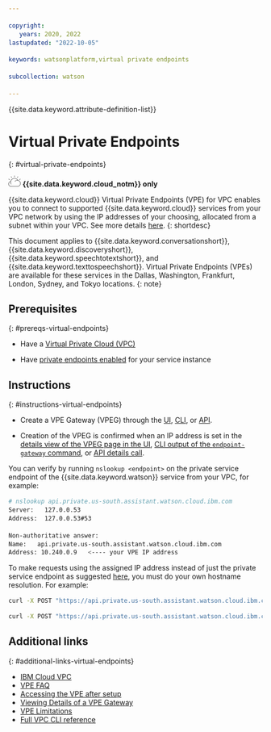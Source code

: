 ```yaml
---

copyright:
   years: 2020, 2022
lastupdated: "2022-10-05"

keywords: watsonplatform,virtual private endpoints

subcollection: watson

---
```


{{site.data.keyword.attribute-definition-list}}

# Virtual Private Endpoints
{: #virtual-private-endpoints}

![IBM Cloud only](images/ibm-cloud.png) **{{site.data.keyword.cloud_notm}} only**

{{site.data.keyword.cloud}} Virtual Private Endpoints (VPE) for VPC enables you to connect to supported {{site.data.keyword.cloud}} services from your VPC network by using the IP addresses of your choosing, allocated from a subnet within your VPC. See more details [here](https://cloud.ibm.com/docs/vpc?topic=vpc-about-vpe).
{: shortdesc}

This document applies to {{site.data.keyword.conversationshort}}, {{site.data.keyword.discoveryshort}}, {{site.data.keyword.speechtotextshort}}, and {{site.data.keyword.texttospeechshort}}. Virtual Private Endpoints (VPEs) are available for these services in the Dallas, Washington, Frankfurt, London, Sydney, and Tokyo locations.
{: note}

## Prerequisites
{: #prereqs-virtual-endpoints}

- Have a [Virtual Private Cloud (VPC)](/docs/vpc?topic=vpc-getting-started)

- Have [private endpoints enabled](/docs/watson?topic=watson-public-private-endpoints#requirements-endpoints) for your service instance

## Instructions
{: #instructions-virtual-endpoints}

- Create a VPE Gateway (VPEG) through the [UI](/docs/vpc?topic=vpc-ordering-endpoint-gateway&interface=ui), [CLI](/docs/vpc?topic=vpc-ordering-endpoint-gateway&interface=cli), or [API](/docs/vpc?topic=vpc-ordering-endpoint-gateway&interface=api).

- Creation of the VPEG is confirmed when an IP address is set in the [details view of the VPEG page in the UI](https://cloud.ibm.com/docs/vpc?topic=vpc-vpe-viewing-details-of-an-endpoint-gateway&interface=ui), [CLI output of the `endpoint-gateway` command](https://cloud.ibm.com/docs/vpc?topic=vpc-vpe-viewing-details-of-an-endpoint-gateway&interface=cli), or [API details call](https://cloud.ibm.com/docs/vpc?topic=vpc-vpe-viewing-details-of-an-endpoint-gateway&interface=api).

You can verify by running `nslookup <endpoint>` on the private service endpoint of the {{site.data.keyword.watson}} service from your VPC, for example:

```bash
# nslookup api.private.us-south.assistant.watson.cloud.ibm.com
Server:   127.0.0.53
Address:  127.0.0.53#53

Non-authoritative answer:
Name:   api.private.us-south.assistant.watson.cloud.ibm.com
Address: 10.240.0.9   <---- your VPE IP address
```

To make requests using the assigned IP address instead of just the private service endpoint as suggested [here](/docs/vpc?topic=vpc-faqs-vpe#faq-access-using-cse-adn), you must do your own hostname resolution. For example:

```bash
curl -X POST "https://api.private.us-south.assistant.watson.cloud.ibm.com/v2/assistants" --connect ::10.240.0.9
```

```bash
curl -X POST "https://api.private.us-south.assistant.watson.cloud.ibm.com/v2/assistants" --resolve api.private.us-south.assistant.watson.cloud.ibm.com:443:10.240.0.9
```

## Additional links
{: #additional-links-virtual-endpoints}

- [IBM Cloud VPC](/docs/vpc)
- [VPE FAQ](/docs/vpc?topic=vpc-faqs-vpe)
- [Accessing the VPE after setup](/docs/vpc?topic=vpc-accessing-vpe-after-setup)
- [Viewing Details of a VPE Gateway](/docs/vpc?topic=vpc-vpe-viewing-details-of-an-endpoint-gateway&interface=ui)
- [VPE Limitations](/docs/vpc?topic=vpc-limitations-vpe)
- [Full VPC CLI reference](/docs/vpc?topic=vpc-infrastructure-cli-plugin-vpc-reference)
